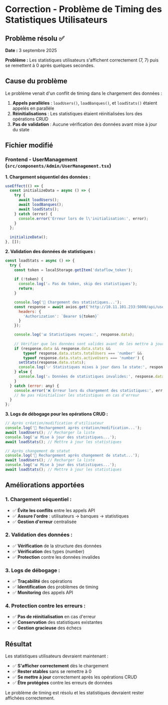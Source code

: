 # Correction - Problème de Timing des Statistiques Utilisateurs

## Problème résolu ✅

**Date :** 3 septembre 2025

**Problème :** Les statistiques utilisateurs s'affichent correctement (7, 7) puis se remettent à 0 après quelques secondes.

## Cause du problème

Le problème venait d'un conflit de timing dans le chargement des données :
1. **Appels parallèles** : `loadUsers()`, `loadBanques()`, et `loadStats()` étaient appelés en parallèle
2. **Réinitialisations** : Les statistiques étaient réinitialisées lors des opérations CRUD
3. **Pas de validation** : Aucune vérification des données avant mise à jour du state

## Fichier modifié

### **Frontend - UserManagement** (`src/components/Admin/UserManagement.tsx`)

**1. Chargement séquentiel des données :**
```javascript
useEffect(() => {
  const initializeData = async () => {
    try {
      await loadUsers();
      await loadBanques();
      await loadStats();
    } catch (error) {
      console.error('Erreur lors de l\'initialisation:', error);
    }
  };
  
  initializeData();
}, []);
```

**2. Validation des données de statistiques :**
```javascript
const loadStats = async () => {
  try {
    const token = localStorage.getItem('dataflow_token');
    
    if (!token) {
      console.log('⚠️ Pas de token, skip des statistiques');
      return;
    }

    console.log('🔄 Chargement des statistiques...');
    const response = await axios.get('http://10.11.101.233:5000/api/users/stats', {
      headers: {
        'Authorization': `Bearer ${token}`
      }
    });

    console.log('📊 Statistiques reçues:', response.data);
    
    // Vérifier que les données sont valides avant de les mettre à jour
    if (response.data && response.data.stats && 
        typeof response.data.stats.totalUsers === 'number' && 
        typeof response.data.stats.activeUsers === 'number') {
      setStats(response.data.stats);
      console.log('✅ Statistiques mises à jour dans le state:', response.data.stats);
    } else {
      console.log('⚠️ Données de statistiques invalides:', response.data);
    }
  } catch (error: any) {
    console.error('❌ Erreur lors du chargement des statistiques:', error);
    // Ne pas réinitialiser les statistiques en cas d'erreur
  }
};
```

**3. Logs de débogage pour les opérations CRUD :**
```javascript
// Après création/modification d'utilisateur
console.log('🔄 Rechargement après création/modification...');
await loadUsers(); // Recharger la liste
console.log('📊 Mise à jour des statistiques...');
await loadStats(); // Mettre à jour les statistiques

// Après changement de statut
console.log('🔄 Rechargement après changement de statut...');
await loadUsers(); // Recharger la liste
console.log('📊 Mise à jour des statistiques...');
await loadStats(); // Mettre à jour les statistiques
```

## Améliorations apportées

### **1. Chargement séquentiel :**
- ✅ **Évite les conflits** entre les appels API
- ✅ **Assure l'ordre** : utilisateurs → banques → statistiques
- ✅ **Gestion d'erreur** centralisée

### **2. Validation des données :**
- ✅ **Vérification** de la structure des données
- ✅ **Vérification** des types (number)
- ✅ **Protection** contre les données invalides

### **3. Logs de débogage :**
- ✅ **Traçabilité** des opérations
- ✅ **Identification** des problèmes de timing
- ✅ **Monitoring** des appels API

### **4. Protection contre les erreurs :**
- ✅ **Pas de réinitialisation** en cas d'erreur
- ✅ **Conservation** des statistiques existantes
- ✅ **Gestion gracieuse** des échecs

## Résultat

Les statistiques utilisateurs devraient maintenant :
- ✅ **S'afficher correctement** dès le chargement
- ✅ **Rester stables** sans se remettre à 0
- ✅ **Se mettre à jour** correctement après les opérations CRUD
- ✅ **Être protégées** contre les erreurs de données

Le problème de timing est résolu et les statistiques devraient rester affichées correctement.

